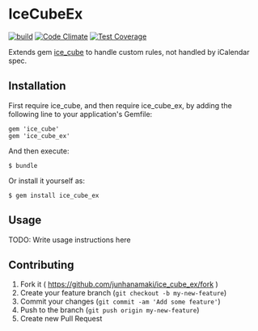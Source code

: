 # IceCubeEx

[![build](https://travis-ci.org/junhanamaki/ice_cube_ex.svg?branch=master)](https://travis-ci.org/junhanamaki/ice_cube_ex)
[![Code Climate](https://codeclimate.com/github/junhanamaki/ice_cube_ex.png)](https://codeclimate.com/github/junhanamaki/ice_cube_ex)
[![Test Coverage](https://codeclimate.com/github/junhanamaki/ice_cube_ex/coverage.png)](https://codeclimate.com/github/junhanamaki/ice_cube_ex)

Extends gem [ice_cube](https://github.com/seejohnrun/ice_cube) to handle
custom rules, not handled by iCalendar spec.

## Installation

First require ice_cube, and then require ice_cube_ex, by adding the following
line to your application's Gemfile:

    gem 'ice_cube'
    gem 'ice_cube_ex'

And then execute:

    $ bundle

Or install it yourself as:

    $ gem install ice_cube_ex

## Usage

TODO: Write usage instructions here

## Contributing

1. Fork it ( https://github.com/junhanamaki/ice_cube_ex/fork )
2. Create your feature branch (`git checkout -b my-new-feature`)
3. Commit your changes (`git commit -am 'Add some feature'`)
4. Push to the branch (`git push origin my-new-feature`)
5. Create new Pull Request
